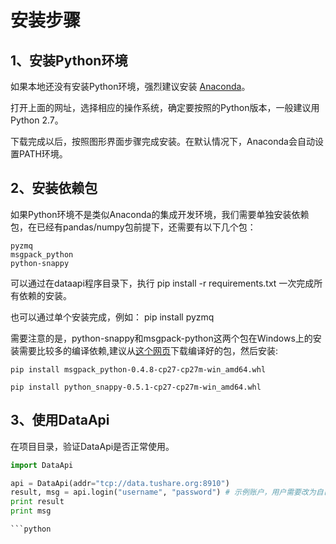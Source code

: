 
# 安装步骤

1、安装Python环境
------

如果本地还没有安装Python环境，强烈建议安装 [Anaconda](http://www.continuum.io/downloads "Anaconda")。

打开上面的网址，选择相应的操作系统，确定要按照的Python版本，一般建议用Python 2.7。

下载完成以后，按照图形界面步骤完成安装。在默认情况下，Anaconda会自动设置PATH环境。

2、安装依赖包
----------------

如果Python环境不是类似Anaconda的集成开发环境，我们需要单独安装依赖包，在已经有pandas/numpy包前提下，还需要有以下几个包：

	pyzmq
	msgpack_python
	python-snappy

可以通过在dataapi程序目录下，执行 pip install -r requirements.txt 一次完成所有依赖的安装。

也可以通过单个安装完成，例如： pip install pyzmq

需要注意的是，python-snappy和msgpack-python这两个包在Windows上的安装需要比较多的编译依赖,建议从[这个网页](http://www.lfd.uci.edu/~gohlke/pythonlibs)下载编译好的包，然后安装:

	pip install msgpack_python-0.4.8-cp27-cp27m-win_amd64.whl 
	
	pip install python_snappy-0.5.1-cp27-cp27m-win_amd64.whl



3、使用DataApi
--------

在项目目录，验证DataApi是否正常使用。

```python
import DataApi

api = DataApi(addr="tcp://data.tushare.org:8910")
result, msg = api.login("username", "password") # 示例账户，用户需要改为自己在www.quantos.org上注册的账户
print result
print msg

```python


